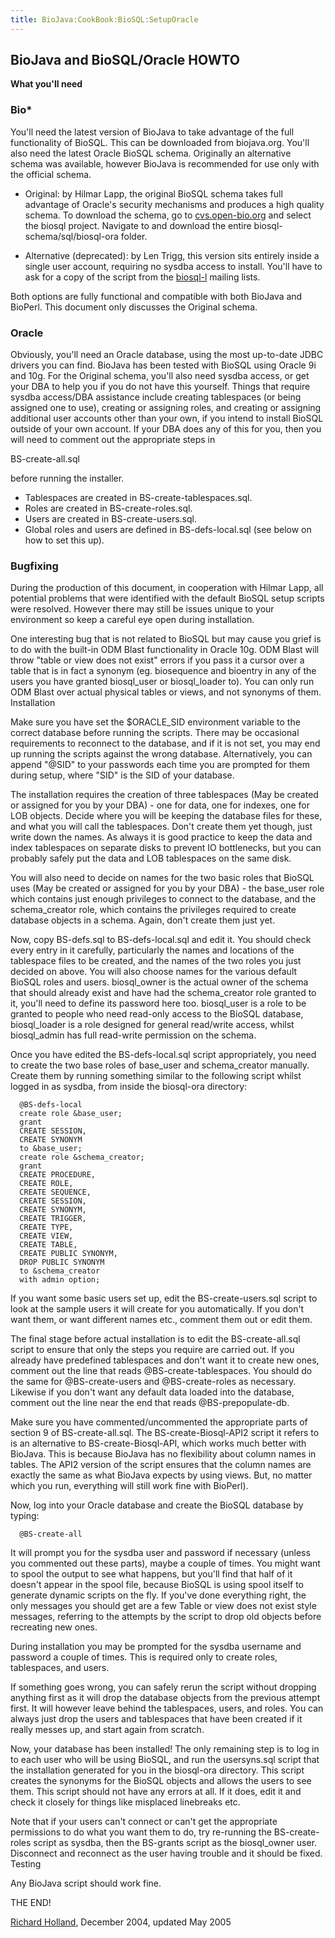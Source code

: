 ```yaml
---
title: BioJava:CookBook:BioSQL:SetupOracle
---
```


BioJava and BioSQL/Oracle HOWTO
-------------------------------

**What you'll need**

### Bio\*

You'll need the latest version of BioJava to take advantage of the full
functionality of BioSQL. This can be downloaded from biojava.org. You'll
also need the latest Oracle BioSQL schema. Originally an alternative
schema was available, however BioJava is recommended for use only with
the official schema.

-   Original: by Hilmar Lapp, the original BioSQL schema takes full
    advantage of Oracle's security mechanisms and produces a high
    quality schema. To download the schema, go to
    [cvs.open-bio.org](http://cvs.open-bio.org/) and select the biosql
    project. Navigate to and download the entire
    biosql-schema/sql/biosql-ora folder.

<!-- -->

-   Alternative (deprecated): by Len Trigg, this version sits entirely
    inside a single user account, requiring no sysdba access to install.
    You'll have to ask for a copy of the script from the
    [biosql-l](http://obda.open-bio.org/mailman/listinfo/biosql-l)
    mailing lists.

Both options are fully functional and compatible with both BioJava and
BioPerl. This document only discusses the Original schema.

### Oracle

Obviously, you'll need an Oracle database, using the most up-to-date
JDBC drivers you can find. BioJava has been tested with BioSQL using
Oracle 9i and 10g. For the Original schema, you'll also need sysdba
access, or get your DBA to help you if you do not have this yourself.
Things that require sysdba access/DBA assistance include creating
tablespaces (or being assigned one to use), creating or assigning roles,
and creating or assigning additional user accounts other than your own,
if you intend to install BioSQL outside of your own account. If your DBA
does any of this for you, then you will need to comment out the
appropriate steps in

BS-create-all.sql

before running the installer.

-   Tablespaces are created in BS-create-tablespaces.sql.
-   Roles are created in BS-create-roles.sql.
-   Users are created in BS-create-users.sql.
-   Global roles and users are defined in BS-defs-local.sql (see below
    on how to set this up).

### Bugfixing

During the production of this document, in cooperation with Hilmar Lapp,
all potential problems that were identified with the default BioSQL
setup scripts were resolved. However there may still be issues unique to
your environment so keep a careful eye open during installation.

One interesting bug that is not related to BioSQL but may cause you
grief is to do with the built-in ODM Blast functionality in Oracle 10g.
ODM Blast will throw "table or view does not exist" errors if you pass
it a cursor over a table that is in fact a synonym (eg. biosequence and
bioentry in any of the users you have granted biosql\_user or
biosql\_loader to). You can only run ODM Blast over actual physical
tables or views, and not synonyms of them. Installation

Make sure you have set the $ORACLE\_SID environment variable to the
correct database before running the scripts. There may be occasional
requirements to reconnect to the database, and if it is not set, you may
end up running the scripts against the wrong database. Alternatively,
you can append "@SID" to your passwords each time you are prompted for
them during setup, where "SID" is the SID of your database.

The installation requires the creation of three tablespaces (May be
created or assigned for you by your DBA) - one for data, one for
indexes, one for LOB objects. Decide where you will be keeping the
database files for these, and what you will call the tablespaces. Don't
create them yet though, just write down the names. As always it is good
practice to keep the data and index tablespaces on separate disks to
prevent IO bottlenecks, but you can probably safely put the data and LOB
tablespaces on the same disk.

You will also need to decide on names for the two basic roles that
BioSQL uses (May be created or assigned for you by your DBA) - the
base\_user role which contains just enough privileges to connect to the
database, and the schema\_creator role, which contains the privileges
required to create database objects in a schema. Again, don't create
them just yet.

Now, copy BS-defs.sql to BS-defs-local.sql and edit it. You should check
every entry in it carefully, particularly the names and locations of the
tablespace files to be created, and the names of the two roles you just
decided on above. You will also choose names for the various default
BioSQL roles and users. biosql\_owner is the actual owner of the schema
that should already exist and have had the schema\_creator role granted
to it, you'll need to define its password here too. biosql\_user is a
role to be granted to people who need read-only access to the BioSQL
database, biosql\_loader is a role designed for general read/write
access, whilst biosql\_admin has full read-write permission on the
schema.

Once you have edited the BS-defs-local.sql script appropriately, you
need to create the two base roles of base\_user and schema\_creator
manually. Create them by running something similar to the following
script whilst logged in as sysdba, from inside the biosql-ora directory:

`  @BS-defs-local`  
`  create role &base_user;`  
`  grant `  
`  CREATE SESSION,`  
`  CREATE SYNONYM`  
`  to &base_user;`  
`  create role &schema_creator;`  
`  grant `  
`  CREATE PROCEDURE,`  
`  CREATE ROLE,`  
`  CREATE SEQUENCE,`  
`  CREATE SESSION,`  
`  CREATE SYNONYM,`  
`  CREATE TRIGGER,`  
`  CREATE TYPE,`  
`  CREATE VIEW,`  
`  CREATE TABLE,`  
`  CREATE PUBLIC SYNONYM,`  
`  DROP PUBLIC SYNONYM`  
`  to &schema_creator`  
`  with admin option;`

If you want some basic users set up, edit the BS-create-users.sql script
to look at the sample users it will create for you automatically. If you
don't want them, or want different names etc., comment them out or edit
them.

The final stage before actual installation is to edit the
BS-create-all.sql script to ensure that only the steps you require are
carried out. If you already have predefined tablespaces and don't want
it to create new ones, comment out the line that reads
@BS-create-tablespaces. You should do the same for @BS-create-users and
@BS-create-roles as necessary. Likewise if you don't want any default
data loaded into the database, comment out the line near the end that
reads @BS-prepopulate-db.

Make sure you have commented/uncommented the appropriate parts of
section 9 of BS-create-all.sql. The BS-create-Biosql-API2 script it
refers to is an alternative to BS-create-Biosql-API, which works much
better with BioJava. This is because BioJava has no flexibility about
column names in tables. The API2 version of the script ensures that the
column names are exactly the same as what BioJava expects by using
views. But, no matter which you run, everything will still work fine
with BioPerl).

Now, log into your Oracle database and create the BioSQL database by
typing:

`  @BS-create-all`

It will prompt you for the sysdba user and password if necessary (unless
you commented out these parts), maybe a couple of times. You might want
to spool the output to see what happens, but you'll find that half of it
doesn't appear in the spool file, because BioSQL is using spool itself
to generate dynamic scripts on the fly. If you've done everything right,
the only messages you should get are a few Table or view does not exist
style messages, referring to the attempts by the script to drop old
objects before recreating new ones.

During installation you may be prompted for the sysdba username and
password a couple of times. This is required only to create roles,
tablespaces, and users.

If something goes wrong, you can safely rerun the script without
dropping anything first as it will drop the database objects from the
previous attempt first. It will however leave behind the tablespaces,
users, and roles. You can always just drop the users and tablespaces
that have been created if it really messes up, and start again from
scratch.

Now, your database has been installed! The only remaining step is to log
in to each user who will be using BioSQL, and run the usersyns.sql
script that the installation generated for you in the biosql-ora
directory. This script creates the synonyms for the BioSQL objects and
allows the users to see them. This script should not have any errors at
all. If it does, edit it and check it closely for things like misplaced
linebreaks etc.

Note that if your users can't connect or can't get the appropriate
permissions to do what you want them to do, try re-running the
BS-create-roles script as sysdba, then the BS-grants script as the
biosql\_owner user. Disconnect and reconnect as the user having trouble
and it should be fixed. Testing

Any BioJava script should work fine.

THE END!

[Richard Holland](USer:Richard "wikilink"), December 2004, updated May
2005
